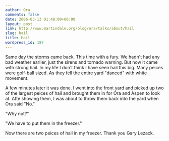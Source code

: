 ```yaml
---
author: Ora
comments: false
date: 2006-03-13 01:48:00+00:00
layout: post
link: http://www.martindale.org/blog/ora/talks/about/hail
slug: hail
title: Hail
wordpress_id: 187
---
```


Same day the storms came back. This time with a fury. We hadn't had any bad weather earlier, just the sirens and tornado warning. But now it came with strong hail. In my life I don't think I have seen hail this big. Many peices were golf-ball sized. As they fell the entire yard "danced" with white movement.  
  
A few minutes later it was done. I went into the front yard and picked up two of the largest peices of hail and brought them in for Ora and Aspen to look at. Afte showing them, I was about to throw them back into the yard when Ora said "No."  
  
"Why not?"  
  
"We have to put them in the freezer."  
  
Now there are two peices of hail in my freezer. Thank you Gary Lezack.
